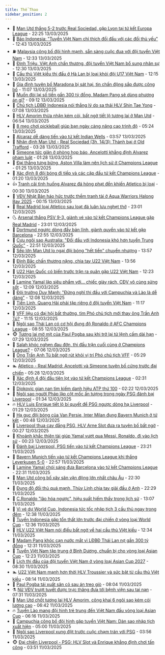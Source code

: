 ```yaml
---
title: Thể Thao
sidebar_position: 2
---
```


<!-- dantri-the-thao:START -->
- 🎡 [Man Utd thắng 5-2 trước Real Sociedad, gặp Lyon tại tứ kết Europa League](https://dantri.com.vn/the-thao/man-utd-thang-5-2-truoc-real-sociedad-gap-lyon-tai-tu-ket-europa-league-20250314052451323.htm) - 22:25 13/03/2025
- 💯 [Báo Indonesia: &quot;Tuyển Việt Nam chỉ thích đối đầu với các đối thủ yếu&quot;](https://dantri.com.vn/the-thao/bao-indonesia-tuyen-viet-nam-chi-thich-doi-dau-voi-cac-doi-thu-yeu-20250313194317352.htm) - 12:43 13/03/2025
- ⛽️ [Malaysia công bố đội hình mạnh, sẵn sàng cuộc đua với đội tuyển Việt Nam](https://dantri.com.vn/the-thao/malaysia-cong-bo-doi-hinh-manh-san-sang-cuoc-dua-voi-doi-tuyen-viet-nam-20250313184340503.htm) - 12:33 13/03/2025
- 💃 [Đình Triệu, Việt Anh chấn thương, đội tuyển Việt Nam bổ sung nhân sự](https://dantri.com.vn/the-thao/dinh-trieu-viet-anh-chan-thuong-doi-tuyen-viet-nam-bo-sung-nhan-su-20250313191832611.htm) - 12:30 13/03/2025
- 🌈 [Cầu thủ Việt kiều thi đấu ở Hà Lan bị loại khỏi đội U17 Việt Nam](https://dantri.com.vn/the-thao/cau-thu-viet-kieu-thi-dau-o-ha-lan-bi-loai-khoi-doi-u17-viet-nam-20250313185510523.htm) - 12:15 13/03/2025
- 🦅 [Gia đình tuyên bố Maradona bị sát hại, tin chấn động sắp được công bố](https://dantri.com.vn/the-thao/gia-dinh-tuyen-bo-maradona-bi-sat-hai-tin-chan-dong-sap-duoc-cong-bo-20250313180706119.htm) - 11:07 13/03/2025
- 🌝 [Muốn đòi lại số tiền gần 300 tỷ đồng, Madam Pang sẽ dùng phương án gì?](https://dantri.com.vn/the-thao/muon-doi-lai-so-tien-gan-300-ty-dong-madam-pang-se-dung-phuong-an-gi-20250313122702635.htm) - 09:12 13/03/2025
- 🚀 [Chủ tịch LĐBĐ Indonesia nói thẳng lý do sa thải HLV Shin Tae Yong](https://dantri.com.vn/the-thao/chu-tich-ldbd-indonesia-noi-thang-ly-do-sa-thai-hlv-shin-tae-yong-20250313140845678.htm) - 07:08 13/03/2025
- 🎉 [HLV Amorim thừa nhận kém cỏi, bất ngờ tiết lộ tương lai ở Man Utd](https://dantri.com.vn/the-thao/hlv-amorim-thua-nhan-kem-coi-bat-ngo-tiet-lo-tuong-lai-o-man-utd-20250313113819617.htm) - 06:54 13/03/2025
- 📝 [8 mẹo chơi pickleball giúp bạn ngày càng nâng cao trình độ](https://dantri.com.vn/the-thao/8-meo-choi-pickleball-giup-ban-ngay-cang-nang-cao-trinh-do-20250313122420227.htm) - 05:24 13/03/2025
- 🦄 [Alcaraz dễ dàng tiến vào tứ kết Indian Wells](https://dantri.com.vn/the-thao/alcaraz-de-dang-tien-vao-tu-ket-indian-wells-20250313105435757.htm) - 03:57 13/03/2025
- 🎉 [Nhận định Man Utd - Real Sociedad &lpar;3h, 14/3&rpar;: Thành bại ở Old Trafford](https://dantri.com.vn/the-thao/nhan-dinh-man-utd-real-sociedad-3h-143-thanh-bai-o-old-trafford-20250313102706802.htm) - 03:28 13/03/2025
- 💼 [Simeone tức giận ở phòng họp báo, Ancelotti khẳng định Alvarez phạm luật](https://dantri.com.vn/the-thao/simeone-tuc-gian-o-phong-hop-bao-ancelotti-khang-dinh-alvarez-pham-luat-20250313081514432.htm) - 01:28 13/03/2025
- 🤡 [Đại thắng tưng bừng, Aston Villa làm nên lịch sử ở Champions League](https://dantri.com.vn/the-thao/dai-thang-tung-bung-aston-villa-lam-nen-lich-su-o-champions-league-20250313082511645.htm) - 01:25 13/03/2025
- 🦆 [Xác định 8 đội bóng đi tiếp và các cặp đấu tứ kết Champions League](https://dantri.com.vn/the-thao/xac-dinh-8-doi-bong-di-tiep-va-cac-cap-dau-tu-ket-champions-league-20250313071651973.htm) - 01:20 13/03/2025
- 👍 [Tranh cãi tình huống Alvarez đá hỏng phạt đền khiến Atletico bị loại](https://dantri.com.vn/the-thao/tranh-cai-tinh-huong-alvarez-da-hong-phat-den-khien-atletico-bi-loai-20250313070918084.htm) - 00:30 13/03/2025
- 💼 [VĐV Nhật Bản háo hức trước thềm tranh tài ở Aqua Warriors Halong Bay 2025](https://dantri.com.vn/the-thao/vdv-nhat-ban-hao-huc-truoc-them-tranh-tai-o-aqua-warriors-halong-bay-2025-20250311230047350.htm) - 00:15 13/03/2025
- 🦒 [Real Madrid loại Atletico sau loạt đá luân lưu nghẹt thở](https://dantri.com.vn/the-thao/real-madrid-loai-atletico-sau-loat-da-luan-luu-nghet-tho-20250313060107906.htm) - 23:01 12/03/2025
- 🌜 [Arsenal thắng PSV 9-3, giành vé vào tứ kết Champions League gặp Real Madrid](https://dantri.com.vn/the-thao/arsenal-thang-psv-9-3-gianh-ve-vao-tu-ket-champions-league-gap-real-madrid-20250313060116000.htm) - 23:01 12/03/2025
- 🦆 [Dortmund ngược dòng đầy bản lĩnh, giành quyền vào tứ kết gặp Barcelona](https://dantri.com.vn/the-thao/dortmund-nguoc-dong-day-ban-linh-gianh-quyen-vao-tu-ket-gap-barcelona-20250313054320280.htm) - 22:55 12/03/2025
- 💪 [Cựu ngôi sao Australia: &quot;Đối đầu với Indonesia khó hơn tuyển Trung Quốc&quot;](https://dantri.com.vn/the-thao/cuu-ngoi-sao-australia-doi-dau-voi-indonesia-kho-hon-tuyen-trung-quoc-20250312234823042.htm) - 22:51 12/03/2025
- 🧠 [Sếp lớn Man Utd lo ngại đội bóng &quot;hết tiền&quot; chuyển nhượng](https://dantri.com.vn/the-thao/sep-lon-man-utd-lo-ngai-doi-bong-het-tien-chuyen-nhuong-20250312205112565.htm) - 13:57 12/03/2025
- 🦄 [Đình Bắc chấn thương nặng, chia tay U22 Việt Nam](https://dantri.com.vn/the-thao/dinh-bac-chan-thuong-nang-chia-tay-u22-viet-nam-20250312211909211.htm) - 13:56 12/03/2025
- 🥸 [U22 Hàn Quốc có biến trước trận ra quân gặp U22 Việt Nam](https://dantri.com.vn/the-thao/u22-han-quoc-co-bien-truoc-tran-ra-quan-gap-u22-viet-nam-20250312192303660.htm) - 12:23 12/03/2025
- 🤠 [Lamine Yamal lập siêu phẩm với… chiếc giày rách, CĐV vô cùng sửng sốt](https://dantri.com.vn/the-thao/lamine-yamal-lap-sieu-pham-voi-chiec-giay-rach-cdv-vo-cung-sung-sot-20250312183416454.htm) - 12:09 12/03/2025
- 👺 [Đội trưởng Duy Mạnh: &quot;Đừng nghĩ thi đấu với Campuchia và Lào là dễ dàng&quot;](https://dantri.com.vn/the-thao/doi-truong-duy-manh-dung-nghi-thi-dau-voi-campuchia-va-lao-la-de-dang-20250312185356070.htm) - 12:08 12/03/2025
- 📝 [Tiến Linh, Quang Hải phải tập riêng ở đội tuyển Việt Nam](https://dantri.com.vn/the-thao/tien-linh-quang-hai-phai-tap-rieng-o-doi-tuyen-viet-nam-20250312180754588.htm) - 11:17 12/03/2025
- 🦆 [VFF liệu có đại hội bất thường, tìm Phó chủ tịch mới thay ông Trần Anh Tú?](https://dantri.com.vn/the-thao/vff-lieu-co-dai-hoi-bat-thuong-tim-pho-chu-tich-moi-thay-ong-tran-anh-tu-20250312174854127.htm) - 11:15 12/03/2025
- 🥳 [Ngôi sao Thái Lan có cơ hội đụng độ Ronaldo ở AFC Champions League](https://dantri.com.vn/the-thao/ngoi-sao-thai-lan-co-co-hoi-dung-do-ronaldo-o-afc-champions-league-20250312125606802.htm) - 08:55 12/03/2025
- 🐵 [Tương lai mờ mịt của Paul Pogba sau khi trở lại từ lệnh cấm dài hạn](https://dantri.com.vn/the-thao/tuong-lai-mo-mit-cua-paul-pogba-sau-khi-tro-lai-tu-lenh-cam-dai-han-20250312142836896.htm) - 07:29 12/03/2025
- 🤩 [Salah khóc nghẹn đau đớn, thi đấu trận cuối cùng ở Champions League?](https://dantri.com.vn/the-thao/salah-khoc-nghen-dau-don-thi-dau-tran-cuoi-cung-o-champions-league-20250312135606549.htm) - 07:06 12/03/2025
- 🤠 [Ông Trần Anh Tú bất ngờ rút khỏi vị trí Phó chủ tịch VFF](https://dantri.com.vn/the-thao/ong-tran-anh-tu-bat-ngo-rut-khoi-vi-tri-pho-chu-tich-vff-20250312122948374.htm) - 05:29 12/03/2025
- 🏊 [Atletico - Real Madrid: Ancelotti và Simeone tuyên bố cứng trước đại chiến](https://dantri.com.vn/the-thao/atletico-real-madrid-ancelotti-va-simeone-tuyen-bo-cung-truoc-dai-chien-20250312094417384.htm) - 05:28 12/03/2025
- 🗽 [Xác định 4 đội đầu tiên lọt vào tứ kết Champions League](https://dantri.com.vn/the-thao/xac-dinh-4-doi-dau-tien-lot-vao-tu-ket-champions-league-20250312093137640.htm) - 02:31 12/03/2025
- 🚀 [Djokovic gian nan tìm kiếm danh hiệu ATP thứ 100](https://dantri.com.vn/the-thao/djokovic-gian-nan-tim-kiem-danh-hieu-atp-thu-100-20250312090714577.htm) - 02:22 12/03/2025
- 🎉 [Ngôi sao người Pháp lập cột mốc ấn tượng trong ngày PSG đánh bại Liverpool](https://dantri.com.vn/the-thao/ngoi-sao-nguoi-phap-lap-cot-moc-an-tuong-trong-ngay-psg-danh-bai-liverpool-20250312081514638.htm) - 01:34 12/03/2025
- 🔥 [HLV Luis Enrique tiết lộ bí quyết để PSG ngược dòng hạ Liverpool](https://dantri.com.vn/the-thao/hlv-luis-enrique-tiet-lo-bi-quyet-de-psg-nguoc-dong-ha-liverpool-20250312074816960.htm) - 01:29 12/03/2025
- 🎉 [Hạ gục đội bóng của Van Persie, Inter Milan đụng Bayern Munich ở tứ kết](https://dantri.com.vn/the-thao/ha-guc-doi-bong-cua-van-persie-inter-milan-dung-bayern-munich-o-tu-ket-20250312074821138.htm) - 00:48 12/03/2025
- 🎡 [Liverpool thua cay đắng PSG, HLV Arne Slot đưa ra tuyên bố bất ngờ](https://dantri.com.vn/the-thao/liverpool-thua-cay-dang-psg-hlv-arne-slot-dua-ra-tuyen-bo-bat-ngo-20250312071405532.htm) - 00:27 12/03/2025
- 🐻 [Khoảnh khắc thiên tài giúp Yamal vượt qua Messi, Ronaldo, đi vào lịch sử](https://dantri.com.vn/the-thao/khoanh-khac-thien-tai-giup-yamal-vuot-qua-messi-ronaldo-di-vao-lich-su-20250312065552979.htm) - 00:23 12/03/2025
- 🌊 [Đánh bại Liverpool, PSG tiến vào tứ kết Champions League](https://dantri.com.vn/the-thao/danh-bai-liverpool-psg-tien-vao-tu-ket-champions-league-20250312062055307.htm) - 23:21 11/03/2025
- 💃 [Bayern Munich tiến vào tứ kết Champions League khi thắng Leverkusen 5-0](https://dantri.com.vn/the-thao/bayern-munich-tien-vao-tu-ket-champions-league-khi-thang-leverkusen-5-0-20250312055311186.htm) - 22:57 11/03/2025
- 🤔 [Lamine Yamal chói sáng đưa Barcelona vào tứ kết Champions League](https://dantri.com.vn/the-thao/lamine-yamal-choi-sang-dua-barcelona-vao-tu-ket-champions-league-20250312053051709.htm) - 22:31 11/03/2025
- 🤭 [Man Utd công bố xây sân vận động lớn nhất châu Âu](https://dantri.com.vn/the-thao/man-utd-cong-bo-xay-san-van-dong-lon-nhat-chau-au-20250312053126177.htm) - 22:30 11/03/2025
- 👹 [Đụng độ đối thủ quá mạnh, Thùy Linh chia tay giải đấu ở Anh](https://dantri.com.vn/the-thao/dung-do-doi-thu-qua-manh-thuy-linh-chia-tay-giai-dau-o-anh-20250311232214902.htm) - 22:29 11/03/2025
- 🗽 [C.Ronaldo &quot;lão hóa ngược&quot;, hiệu suất hiếm thấy trong lịch sử](https://dantri.com.vn/the-thao/cronaldo-lao-hoa-nguoc-hieu-suat-hiem-thay-trong-lich-su-20250311200724020.htm) - 13:07 11/03/2025
- 🥳 [Vì vé dự World Cup, Indonesia tức tốc nhập tịch 3 cầu thủ ngay trong đêm](https://dantri.com.vn/the-thao/vi-ve-du-world-cup-indonesia-tuc-toc-nhap-tich-3-cau-thu-ngay-trong-dem-20250311190343924.htm) - 12:38 11/03/2025
- 💃 [Tuyển Indonesia gặp tổn thất lớn trước đại chiến ở vòng loại World Cup](https://dantri.com.vn/the-thao/tuyen-indonesia-gap-ton-that-lon-truoc-dai-chien-o-vong-loai-world-cup-20250311181303970.htm) - 12:36 11/03/2025
- 🧰 [HLV U22 Việt Nam nói điều bất ngờ về hai cầu thủ Việt kiều](https://dantri.com.vn/the-thao/hlv-u22-viet-nam-noi-dieu-bat-ngo-ve-hai-cau-thu-viet-kieu-20250311193239500.htm) - 12:34 11/03/2025
- 💪 [Madam Pang khóc cạn nước mắt vì LĐBĐ Thái Lan nợ gần 300 tỷ đồng](https://dantri.com.vn/the-thao/madam-pang-khoc-can-nuoc-mat-vi-ldbd-thai-lan-no-gan-300-ty-dong-20250311192009039.htm) - 12:31 11/03/2025
- 🚀 [Tuyển Việt Nam tập trung ở Bình Dương, chuẩn bị cho vòng loại Asian Cup](https://dantri.com.vn/the-thao/tuyen-viet-nam-tap-trung-o-binh-duong-chuan-bi-cho-vong-loai-asian-cup-20250311163541245.htm) - 12:23 11/03/2025
- 🤠 [Lịch thi đấu của đội tuyển Việt Nam ở vòng loại Asian Cup 2027](https://dantri.com.vn/the-thao/lich-thi-dau-cua-doi-tuyen-viet-nam-o-vong-loai-asian-cup-2027-20250311152001117.htm) - 08:30 11/03/2025
- 🏊 [U22 Việt Nam mạnh hơn thời HLV Troussier và sức bật từ cầu thủ Việt kiều](https://dantri.com.vn/the-thao/u22-viet-nam-manh-hon-thoi-hlv-troussier-va-suc-bat-tu-cau-thu-viet-kieu-20250311142933876.htm) - 08:14 11/03/2025
- 🦄 [Paul Pogba tái xuất sân cỏ sau án treo giò](https://dantri.com.vn/the-thao/paul-pogba-tai-xuat-san-co-sau-an-treo-gio-20250311150323680.htm) - 08:04 11/03/2025
- ⚗️ [Nữ VĐV trượt tuyết được trực thăng đưa tới bệnh viện sau tai nạn](https://dantri.com.vn/the-thao/nu-vdv-truot-tuyet-duoc-truc-thang-dua-toi-benh-vien-sau-tai-nan-20250311142850115.htm) - 07:31 11/03/2025
- 🥷 [Man Utd chốt tương lai HLV Amorim, công khai 6 ngôi sao kém cỏi lương cao](https://dantri.com.vn/the-thao/man-utd-chot-tuong-lai-hlv-amorim-cong-khai-6-ngoi-sao-kem-coi-luong-cao-20250311134132437.htm) - 06:42 11/03/2025
- 🔥 [Tuyển Lào mang đội hình trẻ trung đến Việt Nam đấu vòng loại Asian Cup](https://dantri.com.vn/the-thao/tuyen-lao-mang-doi-hinh-tre-trung-den-viet-nam-dau-vong-loai-asian-cup-20250311125714790.htm) - 06:16 11/03/2025
- 🦅 [Campuchia công bố đội hình gặp tuyển Việt Nam: Dàn sao nhập tịch xuất hiện](https://dantri.com.vn/the-thao/campuchia-cong-bo-doi-hinh-gap-tuyen-viet-nam-dan-sao-nhap-tich-xuat-hien-20250311120006364.htm) - 05:00 11/03/2025
- 🌝 [Ngôi sao Liverpool xung đột trước cuộc chạm trán với PSG](https://dantri.com.vn/the-thao/ngoi-sao-liverpool-xung-dot-truoc-cuoc-cham-tran-voi-psg-20250311102913422.htm) - 03:56 11/03/2025
- 🐵 [Đại chiến Liverpool - PSG: HLV Slot và Enrique khẳng định chơi tấn công](https://dantri.com.vn/the-thao/dai-chien-liverpool-psg-hlv-slot-va-enrique-khang-dinh-choi-tan-cong-20250311092528044.htm) - 03:51 11/03/2025<!-- dantri-the-thao:END -->
